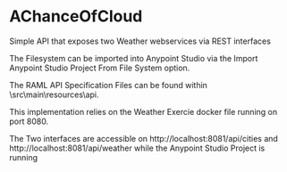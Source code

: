# AChanceOfCloud
Simple API that exposes two Weather webservices via REST interfaces

The Filesystem can be imported into Anypoint Studio via the Import Anypoint Studio Project From File System option.

The RAML API Specification Files can be found within \src\main\resources\api. 

This implementation relies on the Weather Exercie docker file running on port 8080. 

The Two interfaces are accessible on http://localhost:8081/api/cities and http://localhost:8081/api/weather while the Anypoint Studio Project is running


